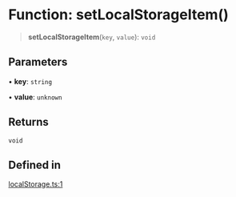 # Function: setLocalStorageItem()

> **setLocalStorageItem**(`key`, `value`): `void`

## Parameters

• **key**: `string`

• **value**: `unknown`

## Returns

`void`

## Defined in

[localStorage.ts:1](https://github.com/mbti-nf-team/frontend-libraries/blob/808e2257613043e0b3668dbe433b6914a17272db/packages/storage/src/localStorage.ts#L1)
